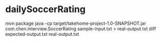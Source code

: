 # dailySoccerRating

mvn package
java -cp target/takehome-project-1.0-SNAPSHOT.jar com.chen.interview.SoccerRating sample-input.txt > real-output.txt
diff expected-output.txt real-output.txt

